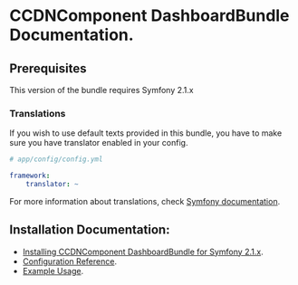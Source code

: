 CCDNComponent DashboardBundle Documentation.
============================================

## Prerequisites

This version of the bundle requires Symfony 2.1.x

### Translations

If you wish to use default texts provided in this bundle, you have to make sure you have translator enabled in your config.

``` yaml
# app/config/config.yml

framework:
    translator: ~
```

For more information about translations, check [Symfony documentation](http://symfony.com/doc/current/book/translation.html).

## Installation Documentation:

- [Installing CCDNComponent DashboardBundle for Symfony 2.1.x](install.md).
- [Configuration Reference](configuration_reference.md).
- [Example Usage](example_usage.md).
